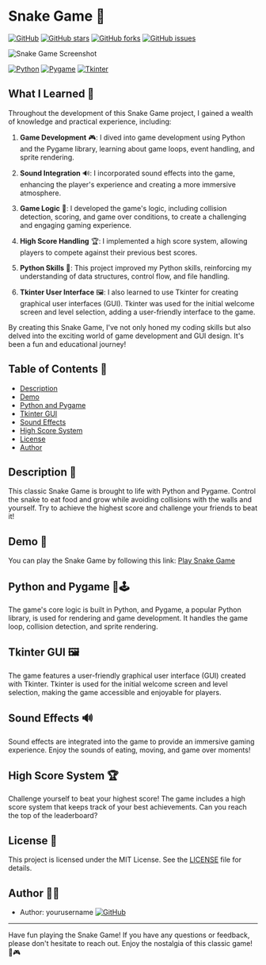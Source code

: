 # Snake Game 🐍

[![GitHub](https://img.shields.io/github/license/yourusername/snake-game)](https://github.com/yourusername/snake-game/blob/main/LICENSE)
[![GitHub stars](https://img.shields.io/github/stars/yourusername/snake-game)](https://github.com/yourusername/snake-game/stargazers)
[![GitHub forks](https://img.shields.io/github/forks/yourusername/snake-game)](https://github.com/yourusername/snake-game/network)
[![GitHub issues](https://img.shields.io/github/issues/yourusername/snake-game)](https://github.com/yourusername/snake-game/issues)

![Snake Game Screenshot](screenshot.png)

[![Python](https://img.shields.io/badge/Python-3.8-blue)](https://www.python.org/)
[![Pygame](https://img.shields.io/badge/Pygame-2.0-orange)](https://www.pygame.org/)
[![Tkinter](https://img.shields.io/badge/Tkinter-GUI-green)](https://docs.python.org/3/library/tkinter.html)

## What I Learned 🧠

Throughout the development of this Snake Game project, I gained a wealth of knowledge and practical experience, including:

1. **Game Development** 🎮: I dived into game development using Python and the Pygame library, learning about game loops, event handling, and sprite rendering.

2. **Sound Integration** 🔊: I incorporated sound effects into the game, enhancing the player's experience and creating a more immersive atmosphere.

3. **Game Logic** 🐍: I developed the game's logic, including collision detection, scoring, and game over conditions, to create a challenging and engaging gaming experience.

4. **High Score Handling** 🏆: I implemented a high score system, allowing players to compete against their previous best scores.

5. **Python Skills** 🐍: This project improved my Python skills, reinforcing my understanding of data structures, control flow, and file handling.

6. **Tkinter User Interface** 🖼️: I also learned to use Tkinter for creating graphical user interfaces (GUI). Tkinter was used for the initial welcome screen and level selection, adding a user-friendly interface to the game.

By creating this Snake Game, I've not only honed my coding skills but also delved into the exciting world of game development and GUI design. It's been a fun and educational journey!

## Table of Contents 📜
- [Description](#description)
- [Demo](#demo)
- [Python and Pygame](#python-and-pygame)
- [Tkinter GUI](#tkinter-gui)
- [Sound Effects](#sound-effects)
- [High Score System](#high-score-system)
- [License](#license)
- [Author](#author)

## Description 📝
This classic Snake Game is brought to life with Python and Pygame. Control the snake to eat food and grow while avoiding collisions with the walls and yourself. Try to achieve the highest score and challenge your friends to beat it!

## Demo 🚀
You can play the Snake Game by following this link: [Play Snake Game](https://yourusername.github.io/snake-game/)

## Python and Pygame 🐍🕹️
The game's core logic is built in Python, and Pygame, a popular Python library, is used for rendering and game development. It handles the game loop, collision detection, and sprite rendering.

## Tkinter GUI 🖼️
The game features a user-friendly graphical user interface (GUI) created with Tkinter. Tkinter is used for the initial welcome screen and level selection, making the game accessible and enjoyable for players.

## Sound Effects 🔊
Sound effects are integrated into the game to provide an immersive gaming experience. Enjoy the sounds of eating, moving, and game over moments!

## High Score System 🏆
Challenge yourself to beat your highest score! The game includes a high score system that keeps track of your best achievements. Can you reach the top of the leaderboard?

## License 📜
This project is licensed under the MIT License. See the [LICENSE](LICENSE) file for details.

## Author 👨‍💻
- Author: yourusername [![GitHub](https://img.shields.io/badge/GitHub-yourusername-brightgreen)](https://github.com/yourusername)

---

Have fun playing the Snake Game! If you have any questions or feedback, please don't hesitate to reach out. Enjoy the nostalgia of this classic game! 🐍🎮
